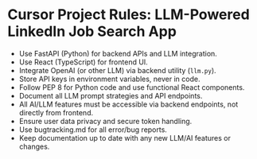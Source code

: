# Cursor Project Rules: LLM-Powered LinkedIn Job Search App

- Use FastAPI (Python) for backend APIs and LLM integration.
- Use React (TypeScript) for frontend UI.
- Integrate OpenAI (or other LLM) via backend utility (`llm.py`).
- Store API keys in environment variables, never in code.
- Follow PEP 8 for Python code and use functional React components.
- Document all LLM prompt strategies and API endpoints.
- All AI/LLM features must be accessible via backend endpoints, not directly from frontend.
- Ensure user data privacy and secure token handling.
- Use bugtracking.md for all error/bug reports.
- Keep documentation up to date with any new LLM/AI features or changes.

